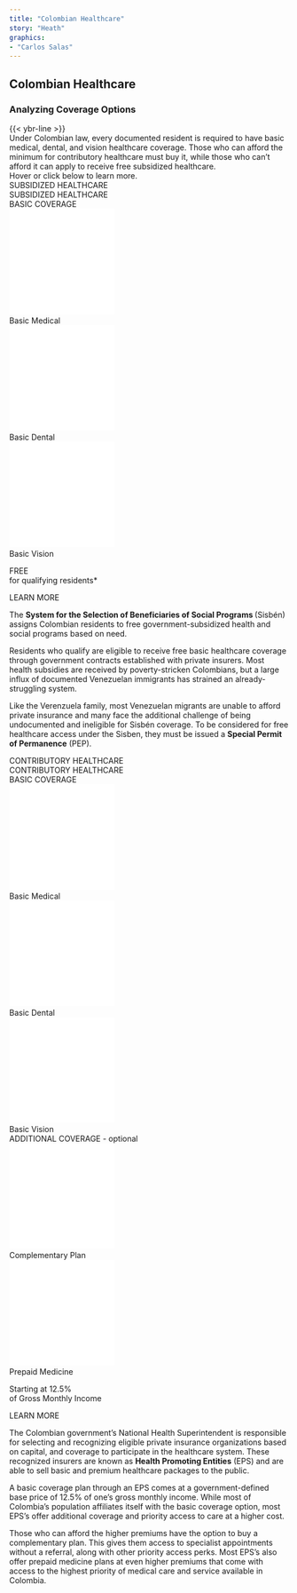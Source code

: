 ```yaml
---
title: "Colombian Healthcare"
story: "Heath"
graphics:
- "Carlos Salas"
---
```


<section class="interactive">
  <div class="interactive__health">
    <h2 class="interactive__title">Colombian Healthcare</h2>
    <h3 class="interactive__subhead">Analyzing Coverage Options</h3>
    {{< ybr-line >}}
    <div class="interactive__intro">Under Colombian law, every documented resident is required to have basic medical, dental, and vision healthcare coverage. Those who can afford the minimum for contributory healthcare must buy it, while those who can’t afford it can apply to receive free subsidized healthcare.</div>
    <div class="interactive__instructions">Hover or click below to learn more.</div>
    <div class="health__cards flex">
      <div class="health__card flex-column" id="card1">
        <div class="card__title -red">SUBSIDIZED HEALTHCARE</div>
        <div class="card__title card__title--back -red-bkg card1-hidden">SUBSIDIZED HEALTHCARE</div>
        <div class="card__body flex-column" id="card1-body">
          <div class="card-front__middle -red-bkg flex">
            <div class="card__icon-group">
              <div class="card__subtitle">BASIC COVERAGE</div>
              <div class="card__icons flex">
                <div class="card__icon">
                  <img class="icon__svg" src="assets/basic-medical.svg" alt="basic-medical">
                  <div class="icon__title">Basic Medical</div>
                </div>
                <div class="card__icon">
                  <img class="icon__svg" src="assets/basic-dental.svg" alt="basic-dental">
                  <div class="icon__title">Basic Dental</div>
                </div>
                <div class="card__icon">
                  <img class="icon__svg" src="assets/basic-vision.svg" alt="basic-vision">
                  <div class="icon__title">Basic Vision</div>
                </div>
              </div>
            </div>
          </div>
          <div class="card-front__bottom flex-column">
            <p class="card__text"><span class="card__text-em -red">FREE</span><br />
            for qualifying residents*</p>
            <div class="card__button -red-bkg" id="card1-button">LEARN MORE</div>
          </div>
          <div class="card-back__body card1-hidden" id="card1-back">
            <p class="card__text">The <strong>System for the Selection of Beneficiaries of Social Programs </strong>(Sisbén) assigns Colombian residents to free government-subsidized health and social programs based on need.</p>
            <p class="card__text">Residents who qualify are eligible to receive free basic healthcare coverage through government contracts established with private insurers. Most health subsidies are received by poverty-stricken Colombians, but a large influx of documented Venezuelan immigrants has strained an already-struggling system.</p>
            <p class="card__text">Like the Verenzuela family, most Venezuelan migrants are unable to afford private insurance and many face the additional challenge of being undocumented and ineligible for Sisbén coverage.  To be considered for free healthcare access under the Sisben, they must be issued a <strong>Special Permit of Permanence</strong> (PEP).</p>
          </div>
        </div>
      </div>
      <div class="health__card flex-column" id="card2">
        <div class="card__title -blue">CONTRIBUTORY HEALTHCARE</div>
        <div class="card__title card__title--back -blue-bkg card2-hidden">CONTRIBUTORY HEALTHCARE</div>
        <div class="card__body flex-column" id="card2-body">
          <div class="card-front__middle -blue-bkg flex">
            <div class="card__icon-group">
              <div class="card__subtitle">BASIC COVERAGE</div>
              <div class="card__icons flex">
                <div class="card__icon">
                  <img class="icon__svg" src="assets/basic-medical.svg" alt="basic-medical">
                  <div class="icon__title">Basic Medical</div>
                </div>
                <div class="card__icon">
                  <img class="icon__svg" src="assets/basic-dental.svg" alt="basic-dental">
                  <div class="icon__title">Basic Dental</div>
                </div>
                <div class="card__icon">
                  <img class="icon__svg" src="assets/basic-vision.svg" alt="basic-vision">
                  <div class="icon__title">Basic Vision</div>
                </div>
              </div>
            </div>
            <div class="card__icon-group">
              <div class="card__subtitle">ADDITIONAL COVERAGE
                <span class="card__subtitle-em">- optional</span>
              </div>
              <div class="card__icons flex">
                <div class="card__icon">
                  <img class="icon__svg" src="assets/complementary-plan.svg" alt="complementary-plan">
                  <div class="icon__title">Complementary Plan</div>
                </div>
                <div class="card__icon">
                  <img class="icon__svg" src="assets/prepaid-medicine.svg" alt="prepaid-medicine">
                  <div class="icon__title">Prepaid Medicine</div>
                </div>
              </div>
            </div>
          </div>
          <div class="card-front__bottom flex-column">
            <p class="card__text">Starting at 
            <span class="card__text-em -blue">12.5%</span><br />
            of Gross Monthly Income</p>
            <div class="card__button -blue-bkg" id="card2-button">LEARN MORE</div>
          </div>
          <div class="card-back__body card2-hidden" id="card2-back">
            <p class="card__text">The Colombian government’s National Health Superintendent is responsible for selecting and recognizing eligible private insurance organizations based on capital, and coverage to participate in the healthcare system. These recognized insurers are known as <strong>Health Promoting Entities</strong> (EPS) and are able to sell basic and premium healthcare packages to the public.</p>
            <p class="card__text">A basic coverage plan through an EPS comes at a government-defined base price of 12.5% of one’s gross monthly income. While most of Colombia’s population affiliates itself with the basic coverage option, most EPS’s offer additional coverage and priority access to care at a higher cost.</p>
            <p class="card__text">Those who can afford the higher premiums have the option to buy a complementary plan. This gives them access to specialist appointments without a referral, along with other priority access perks. Most EPS’s also offer prepaid medicine plans at even higher premiums that come with access to the highest priority of medical care and service available in Colombia.</p>
          </div>
        </div>
      </div>
      <div class="background-blur"></div>
    </div>
  </div>
</section>
